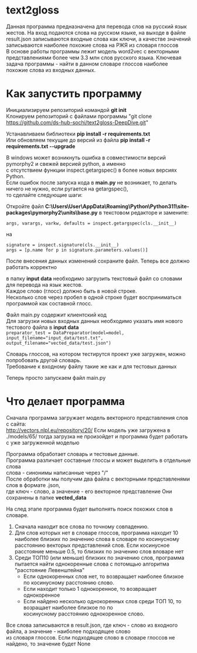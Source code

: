 # text2gloss

Данная программа предназначена для перевода слов на русский язык жестов.
На вход подаются слова на русском языке, на выходе в файле result.json записываются входные слова как ключи, 
а качестве значений записываются наиболее похожие слова на РЖЯ из словаря глоссов  
В основе работы программы лежит модель word2vec c векторными представлениями более чем 3.3 млн слов русского языка.
Ключевая задача программы - найти в данном словаре глоссов наиболее похожие слова из входных данных.

# Как запустить программу

Инициализируем репозиторий командой **git init**  
Клонируем репозиторий с файлами программы "git clone https://github.com/ds-hub-sochi/text2gloss-DeepDive.git"

Устанавливаем библиотеки **pip install -r requirements.txt**  
Или обновляем текущие до версий из файла **pip install -r requirements.txt --upgrade**  

В windows может возникнуть ошибка в совместимости версий pymorphy2 и свежей версией python, а именно  
с отсутствием функции inspect.getargspec() в более новых версиях Python.  
Если ошибок после запуска кода в **main.py** не возникает, то делать ничего не нужно, если ругается на getargspec(),  
то сделайте следующие шаги:  

Откройте файл **C:\Users\User\AppData\Roaming\Python\Python311\site-packages\pymorphy2\units\base.py**
в текстовом редакторе и замените:

    args, varargs, varkw, defaults = inspect.getargspec(cls.__init__)
на

    signature = inspect.signature(cls.__init__)
    args = [p.name for p in signature.parameters.values()]

После внесения данных изменений сохраните файл. Теперь все должно работать корректно

в папку **input data** необходимо загрузить текстовый файл со словами для перевода на язык жестов.  
Каждое слово (глосс) должно быть в новой строке.  
Несколько слов через пробел в одной строке будет восприниматься программой как составной глосс.

Файл main.py содержит клиентский код  
Для загрузки новых входных данных необходимо указать имя нового тестового файла в **input data**  
`
    preparator_test = DataPreparator(model=model,
                                     input_filename="input_data/test.txt",
                                     output_filename="vected_data/test.json")
`  

Словарь глоссов, на котором тестирутся проект уже загружен, можно попробовать другой словарь.  
Требование к входному файлу такие же как и для тестовых данных

Теперь просто запускаем файл main.py

# Что делает программа

Сначала программа загружает модель векторного представления слов с сайта:  
http://vectors.nlpl.eu/repository/20/
Если модель уже загружена в ./models/65/ тогда загрузка не произойдет и программа будет работать с уже загруженной моделью

Программа обработает словарь и тестовые данные.  
Программа различает составные глоссы и может выделить в отдельные слова  
слова - синонимы написанные через "/"  
После обработки мы получим два файла с векторными представленями слов в формате .json,  
где ключ - слово, а значение - его векторное представление Они сохранены в папке **vected_data**  

На след этапе программа будет выполнять поиск похожих слов в словаре.  

1. Сначала находит все слова по точному совпадению.
2. Для слов которых нет в словаре глоссов, программа находит 10 наиболее близких по значению слова в словаре по косинусному  
   расстоянию векторых представлений слов. Если косинусное расстояние меньше 0.5, то близких по значению слов вловаре нет
3. Среди ТОП10 (или меньше) близких по значению слов, программа пытается найти однокоренные слова с потомщью алгоритма  
   "расстояние Левенштейна"
   * Если однокоренных слов нет, то возвращает наиболее близкое по косинусному расстоянию слово.
   * Если находит только 1 однокоренное, то возвращает однокоренное
   * Если найдено несколько однокоренных слов среди ТОП 10, то возращает наиболее близкое по по  
      косинусному расстоянию однокоренное слово.

Все слова записываются в result.json, где ключ - слово из входного файла, а значение - наиболее подходящее слово  
из словаря глоссов. Если подходящее слово в словаре глоссов не найдено, то значение будет None

